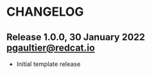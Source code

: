 CHANGELOG 
=========

Release 1.0.0, 30 January 2022 <pgaultier@redcat.io>
----------------------------------------------------

 * Initial template release